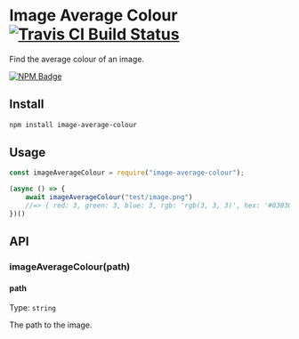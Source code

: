 # Image Average Colour [![Travis CI Build Status](https://img.shields.io/travis/com/Richienb/image-average-colour/master.svg?style=for-the-badge)](https://travis-ci.com/Richienb/image-average-colour)

Find the average colour of an image.

[![NPM Badge](https://nodei.co/npm/image-average-colour.png)](https://npmjs.com/package/image-average-colour)

## Install

```sh
npm install image-average-colour
```

## Usage

```js
const imageAverageColour = require("image-average-colour");

(async () => {
    await imageAverageColour("test/image.png")
    //=> { red: 3, green: 3, blue: 3, rgb: 'rgb(3, 3, 3)', hex: '#030303' }
})()
```

## API

### imageAverageColour(path)

#### path

Type: `string`

The path to the image.
